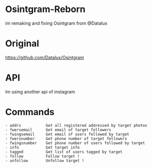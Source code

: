 # Osintgram-Reborn

im remaking and fixing Osintgram from @Datalux

# Original

https://github.com/Datalux/Osintgram

# API

Im using another api of instagram

# Commands

```text
- addrs           Get all registered addressed by target photos
- fwersemail      Get email of target followers
- fwingsemail     Get email of users followed by target
- fwersnumber     Get phone number of target followers
- fwingsnumber    Get phone number of users followed by target
- info            Get target info
- tagged          Get list of users tagged by target
- follow          Follow target !
- unfollow        Unfollow target !
```

